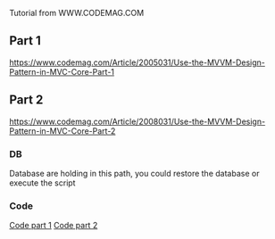 Tutorial from WWW.CODEMAG.COM

## Part 1
https://www.codemag.com/Article/2005031/Use-the-MVVM-Design-Pattern-in-MVC-Core-Part-1

## Part 2
https://www.codemag.com/Article/2008031/Use-the-MVVM-Design-Pattern-in-MVC-Core-Part-2

### DB
Database are holding in this path, you could restore the database or execute the script
### Code
[Code part 1](https://github.com/PaulDSheriff/Articles-CodeMagazine/blob/master/2020-03-Code_Magazine-MVVM-MVC-Core-Part1.zip)
[Code part 2](https://github.com/PaulDSheriff/Articles-CodeMagazine/blob/master/2020-05-Code_Magazine-MVVM-MVC-Core-Part2.zip)

